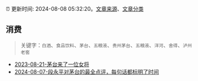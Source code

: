 :alarm_clock: 更新时间: 2024-08-08 05:32:20。[文章来源](/README.md)、[文章分类](/TAGS.md)

## 消费


> 关键字：`白酒`、`食品饮料`、`茅台`、`五粮液`、`贵州茅台`、`五粮液`、`洋河`、`舍得`、`泸州老窖`



- [2023-08-21-茅台来了一位女将](https://www.aicaijing.com.cn/article/18587) 
- [2024-08-07-段永平对茅台的最全点评，每句话都标明了时间](https://xueqiu.com/8959246745/300251304) 
